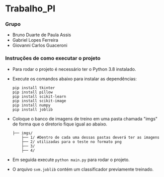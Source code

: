 # Trabalho_PI
### Grupo
- Bruno Duarte de Paula Assis 
- Gabriel Lopes Ferreira
- Giovanni Carlos Guaceroni

### Instruções de como executar o projeto
- Para rodar o projeto é necessário ter o Python 3.8 instalado.
- Execute os comandos abaixo para instalar as dependências:
  ```
  pip install tkinter
  pip install pillow
  pip install scikit-learn
  pip install scikit-image
  pip install numpy
  pip install joblib
  ```
- Coloque o banco de imagens de treino em uma pasta chamada "imgs" de forma que o diretorio fique igual ao abaixo.

    ```
    ├── imgs/            
        ├── 1/ #Dentro de cada uma dessas pastas deverá ter as imagens 
        ├── 2/ utilizadas para o teste no formato png
        ├── 3/
        ├── 4/
    ```

- Em seguida execute `python main.py` para rodar o projeto.
- O arquivo `svm.joblib` contém um classificador previamente treinado.